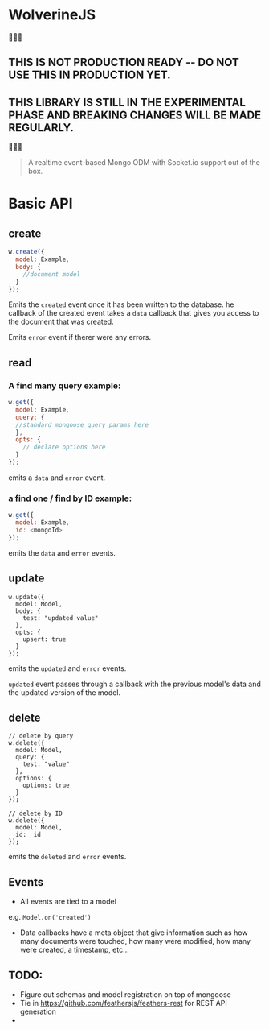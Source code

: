 # WolverineJS

🚨🚨🚨
## THIS IS NOT PRODUCTION READY -- DO NOT USE THIS IN PRODUCTION YET. 
## THIS LIBRARY IS STILL IN THE EXPERIMENTAL PHASE AND BREAKING CHANGES WILL BE MADE REGULARLY.
🚨🚨🚨

> A realtime event-based  Mongo ODM with Socket.io support out of the box. 

# Basic API

## create

```javascript
w.create({
  model: Example,
  body: {
    //document model
  }
});
```

Emits the `created` event once it has been written to the database. he callback of the created event takes a `data` callback that gives you access to the document that was created.

Emits `error` event if therer were any errors.

## read

### A find many query example:

```javascript
w.get({
  model: Example,
  query: {
  //standard mongoose query params here
  },
  opts: {
    // declare options here
  }
});
```

emits a `data` and `error` event.

### a find one / find by ID example:

```javascript
w.get({
  model: Example,
  id: <mongoId>  
});
```

emits the `data` and `error` events.

## update

```
w.update({
  model: Model,
  body: {
    test: "updated value"
  },
  opts: {
    upsert: true
  }
});
```

emits the `updated` and `error` events.

`updated` event passes through a callback with the previous model's data and the updated version of the model.

## delete

```
// delete by query
w.delete({
  model: Model,
  query: {
    test: "value"
  },
  options: {
    options: true
  }
});

// delete by ID
w.delete({
  model: Model,
  id: _id
});
```

emits the `deleted` and `error` events.

## Events

- All events are tied to a model

e.g. `Model.on('created')`

- Data callbacks have a meta object that give information such as how many documents were touched, how many were modified, how many were created, a timestamp, etc...

## TODO:

- Figure out schemas and model registration on top of mongoose
- Tie in <https://github.com/feathersjs/feathers-rest> for REST API generation
-
